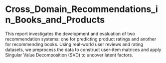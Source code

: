 # Cross_Domain_Recommendations_in_Books_and_Products
This report investigates the development and evaluation of two recommendation systems: one for predicting product ratings and another for recommending books. Using real-world user reviews and rating datasets, we preprocess the data to construct user-item matrices and apply Singular Value Decomposition (SVD) to uncover latent factors. 
